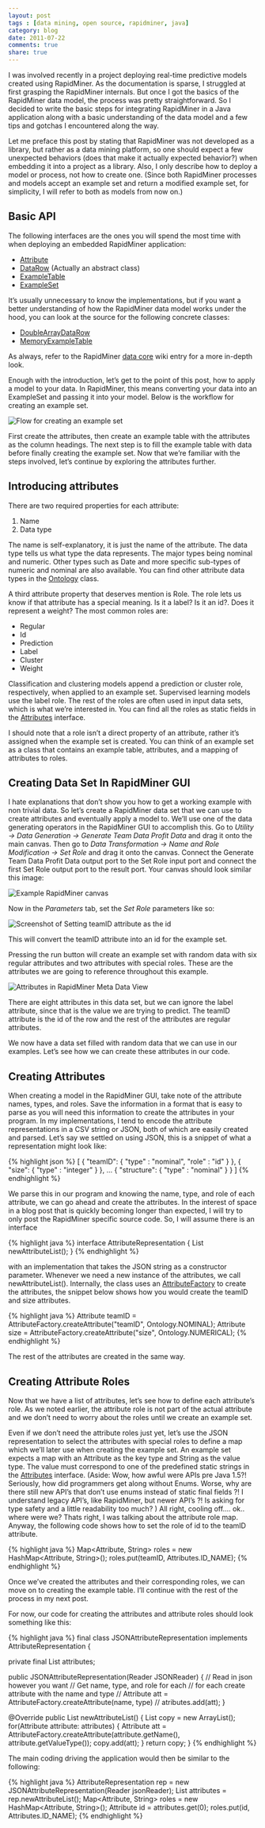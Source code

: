 ```yaml
---
layout: post
tags : [data mining, open source, rapidminer, java]
category: blog
date: 2011-07-22
comments: true
share: true
---
```


I was involved recently in a project deploying real-time predictive models created using RapidMiner. As the documentation is sparse, I struggled at first grasping the RapidMiner internals. But once I got the basics of the RapidMiner data model, the process was pretty straightforward. So I decided to write the basic steps for integrating RapidMiner in a Java application along with a basic understanding of the data model and a few tips and gotchas I encountered along the way.

<!-- more -->

Let me preface this post by stating that RapidMiner was not developed as a library, but rather as a data mining platform, so one should expect a few unexpected behaviors (does that make it actually expected behavior?) when embedding it into a project as a library. Also, I only describe how to deploy a model or process, not how to create one. (Since both RapidMiner processes and models accept an example set and return a modified example set, for simplicity, I will refer to both as models from now on.)

Basic API
---------

The following interfaces are the ones you will spend the most time with when deploying an embedded RapidMiner application:

- [Attribute](http://rapid-i.com/api/rapidminer-5.1/com/rapidminer/example/Attribute.html)
- [DataRow](http://rapid-i.com/api/rapidminer-5.1/com/rapidminer/example/table/DataRow.html) (Actually an abstract class)
- [ExampleTable](http://rapid-i.com/api/rapidminer-5.1/com/rapidminer/example/table/ExampleTable.html)
- [ExampleSet](http://rapid-i.com/api/rapidminer-5.1/com/rapidminer/example/ExampleSet.html)

It’s usually unnecessary to know the implementations, but if you want a better understanding of how the RapidMiner data model works under the hood, you can look at the source for the following concrete classes:

* [DoubleArrayDataRow](http://rapid-i.com/api/rapidminer-5.1/com/rapidminer/example/table/DoubleArrayDataRow.html)
* [MemoryExampleTable](http://rapid-i.com/api/rapidminer-5.1/com/rapidminer/example/table/MemoryExampleTable.html)

As always, refer to the RapidMiner [data core](http://rapid-i.com/wiki/index.php?title=Data_core) wiki entry for a more in-depth look.

Enough with the introduction, let’s get to the point of this post, how to apply a model to your data. In RapidMiner, this means converting your data into an ExampleSet and passing it into your model. Below is the workflow for creating an example set.

![Flow for creating an example set](/images/2011/07/rapidminer_flow2.png "Flow for creating an example set")


First create the attributes, then create an example table with the attributes as the column headings. The next step is to fill the example table with data before finally creating the example set. Now that we’re familiar with the steps involved, let’s continue by exploring the attributes further.

Introducing attributes
-----------------------

There are two required properties for each attribute:

1. Name
2. Data type

The name is self-explanatory, it is just the name of the attribute. The data type tells us what type the data represents. The major types being nominal and numeric. Other types such as Date and more specific sub-types of numeric and nominal are also available. You can find other attribute data types in the [Ontology](http://rapid-i.com/api/rapidminer-5.1/com/rapidminer/tools/Ontology.html) class.

A third attribute property that deserves mention is Role. The role lets us know if that attribute has a special meaning. Is it a label? Is it an id?. Does it represent a weight? The most common roles are:

- Regular
- Id
- Prediction
- Label
- Cluster
- Weight

Classification and clustering models append a prediction or cluster role, respectively, when applied to an example set.  Supervised learning models use the label role. The rest of the roles are often used in input data sets, which is what we’re interested in. You can find all the roles as static fields in the [Attributes](http://rapid-i.com/api/rapidminer-5.1/index.html?com/rapidminer/doc/package-summary.html) interface.

I should note that a role isn’t a direct property of an attribute, rather it’s assigned when the example set is created. You can think of an example set as a class that contains an example table, attributes, and a mapping of attributes to roles.

Creating Data Set In RapidMiner GUI
-----------------------------------

I hate explanations that don’t show you how to get a working example with non trivial data. So let’s create a RapidMiner data set that we can use to create attributes and eventually apply a model to. We’ll use one of the data generating operators in the RapidMiner GUI to accomplish this. Go to *Utility -> Data Generation -> Generate Team Data Profit Data* and drag it onto the main canvas. Then go to *Data Transformation -> Name and Role Modification -> Set Role* and drag it onto the canvas. Connect the Generate Team Data Profit Data output port to the Set Role input port and connect the first Set Role output port to the result port. Your canvas should look similar this image:

![Example RapidMiner canvas](/images/2011/07/rapidminer-canvas.png "Creating a sample example set")

Now in the *Parameters* tab, set the *Set Role* parameters like so:


![Screenshot of Setting teamID attribute as the id](/images/2011/07/rapidminer-set-role.png "Setting teamID attribute as the id")


This will convert the teamID attribute into an id for the example set.

Pressing the run button will create an example set with random data with six regular attributes and two attributes with special roles. These are the attributes we are going to reference throughout this example.

![Attributes in RapidMiner Meta Data View](/images/2011/07/tts.png "Attributes in RapidMiner Meta Data View")

There are eight attributes in this data set, but we can ignore the label attribute, since that is the value we are trying to predict. The teamID attribute is the id of the row and the rest of the attributes are regular attributes.

We now have a data set filled with random data that we can use in our examples. Let’s see how we can create these attributes in our code.

Creating Attributes
-------------------

When creating a model in the RapidMiner GUI, take note of the attribute names, types, and roles. Save the information in a format that is easy to parse as you will need this information to create the attributes in your program. In my implementations, I tend to encode the attribute representations in a CSV string or JSON, both of which are easily created and parsed.
 Let’s say we settled on using JSON, this is a snippet of what a representation might look like:

{% highlight json %}
    [
      {
         "teamID":
              {
               "type" : "nominal",
               "role" : "id"
              }
       },
       {
         "size":
              {
                "type" : "integer"
              }
       },
       ...
       {
         "structure":
              {
                "type" : "nominal"
              }
       }
    ]
{% endhighlight %}

We parse this in our program and knowing the name, type, and role of each attribute, we can go ahead and create the attributes. In the interest of space in a blog post that is quickly becoming longer than expected, I will try to only post the RapidMiner specific source code. So, I will assume there is an interface

{% highlight java %}
interface AttributeRepresentation {
    List<Attribute> newAttributeList();
}
{% endhighlight %}

with an implementation that takes the JSON string as a constructor parameter. Whenever we need a new instance of the attributes, we call newAttributeList(). Internally, the class uses an [AttributeFactory](http://rapid-i.com/api/rapidminer-4.4/com/rapidminer/example/table/AttributeFactory.html) to create the attributes, the snippet below shows how you would create the teamID and size attributes.

{% highlight java %}
Attribute teamID = AttributeFactory.createAttribute("teamID", Ontology.NOMINAL);
Attribute size = AttributeFactory.createAttribute("size", Ontology.NUMERICAL);
{% endhighlight %}

The rest of the attributes are created in the same way.


Creating Attribute Roles
------------------------
Now that we have a list of attributes, let’s see how to define each attribute’s role. As we noted earlier, the attribute role is not part of the actual attribute and we don’t need to worry about the roles until we create an example set.

Even if we don’t need the attribute roles just yet, let’s use the JSON representation to select the attributes with special roles to define a map which we’ll later use when creating the example set. An example set expects a map with an Attribute as the key type and String as the value type. The value must correspond to one of the predefined static strings in the [Attributes](http://rapid-i.com/api/rapidminer-5.1/com/rapidminer/example/Attributes.html) interface. (Aside: Wow, how awful were APIs pre Java 1.5?! Seriously, how did programmers get along without Enums. Worse, why are there still new API’s that don’t use enums instead of static final fields ?! I understand legacy API’s, like RapidMiner, but newer API’s ?! Is asking for type safety and a little readability too much? ) All right, cooling off.... ok.. where were we? Thats right, I was talking about the attribute role map. Anyway, the following code shows how to set the role of id to the teamID attribute.

{% highlight java %}
Map<Attribute, String> roles = new HashMap<Attribute, String>();
roles.put(teamID, Attributes.ID_NAME);
{% endhighlight %}

Once we’ve created the attributes and their corresponding roles, we can move on to creating the example table. I’ll continue with the rest of the process in my next post.

For now, our code for creating the attributes and attribute roles should look something like this:

{% highlight java %}
final class JSONAttributeRepresentation implements AttributeRepresentation {

  private final List<Attribute> attributes;

  public JSONAttributeRepresentation(Reader JSONReader) {
  // Read in json however you want
  // Get name, type, and role for each
  // for each create attribute with the name and type
    // Attribute att = AttributeFactory.createAttribute(name, type)
    // atributes.add(att);
  }

  @Override
  public List<Attribute> newAttributeList() {
    List<Attribute> copy = new ArrayList<Attribute>();
    for(Attribute attribute: attributes) {
      Attribute att = AttributeFactory.createAttribute(attribute.getName(),
                                                       attribute.getValueType());
      copy.add(att);
    }
    return copy;
}
{% endhighlight %}


The main coding driving the application would then be similar to the following:


{% highlight java %}
AttributeRepresentation rep = new JSONAttributeRepresentation(Reader jsonReader);
List<Attributes> attributes = rep.newAttributeList();
Map<Attribute, String> roles = new HashMap<Attribute, String>();
Attribute id = attributes.get(0);
roles.put(id, Attributes.ID_NAME);
{% endhighlight %}